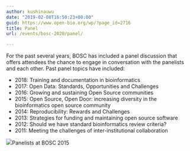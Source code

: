 ```yaml
---
author: kushinauwu
date: "2019-02-08T16:50:23+00:00"
guid: https://www.open-bio.org/wp/?page_id=2716
title: Panel
url: /events/bosc-2020/panel/

---
```

For the past several years, BOSC has included a panel discussion that offers attendees the chance to engage in conversation with the panelists and each other. Past panel topics have included:

- 2018: Training and documentation in bioinformatics
- 2017: Open Data: Standards, Opportunities and Challenges
- 2016: Growing and sustaining Open Source communities
- 2015: Open Source, Open Door: increasing diversity in the bioinformatics open source community
- 2014: Reproducibility: Rewards and Challenges
- 2013: Strategies for funding and maintaining open source software
- 2012: Should we have standard bioinformatics review criteria?
- 2011: Meeting the challenges of inter-institutional collaboration

![](/wp-content/uploads/2019/03/BOSC2015-panel-1-1024x521.jpg)Panelists at BOSC 2015
